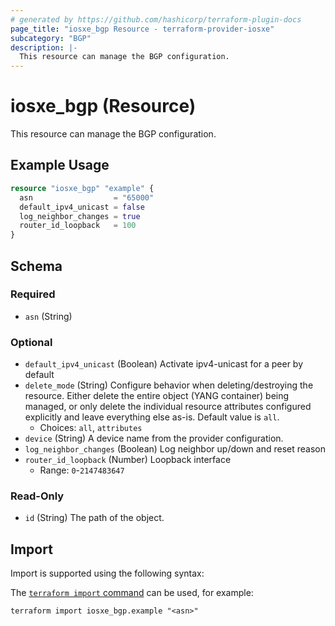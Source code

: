 ```yaml
---
# generated by https://github.com/hashicorp/terraform-plugin-docs
page_title: "iosxe_bgp Resource - terraform-provider-iosxe"
subcategory: "BGP"
description: |-
  This resource can manage the BGP configuration.
---
```


# iosxe_bgp (Resource)

This resource can manage the BGP configuration.

## Example Usage

```terraform
resource "iosxe_bgp" "example" {
  asn                  = "65000"
  default_ipv4_unicast = false
  log_neighbor_changes = true
  router_id_loopback   = 100
}
```

<!-- schema generated by tfplugindocs -->
## Schema

### Required

- `asn` (String)

### Optional

- `default_ipv4_unicast` (Boolean) Activate ipv4-unicast for a peer by default
- `delete_mode` (String) Configure behavior when deleting/destroying the resource. Either delete the entire object (YANG container) being managed, or only delete the individual resource attributes configured explicitly and leave everything else as-is. Default value is `all`.
  - Choices: `all`, `attributes`
- `device` (String) A device name from the provider configuration.
- `log_neighbor_changes` (Boolean) Log neighbor up/down and reset reason
- `router_id_loopback` (Number) Loopback interface
  - Range: `0`-`2147483647`

### Read-Only

- `id` (String) The path of the object.

## Import

Import is supported using the following syntax:

The [`terraform import` command](https://developer.hashicorp.com/terraform/cli/commands/import) can be used, for example:

```shell
terraform import iosxe_bgp.example "<asn>"
```
